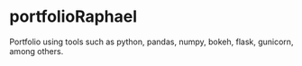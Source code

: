 # portfolioRaphael
Portfolio using tools such as python, pandas, numpy, bokeh, flask, gunicorn, among others.
